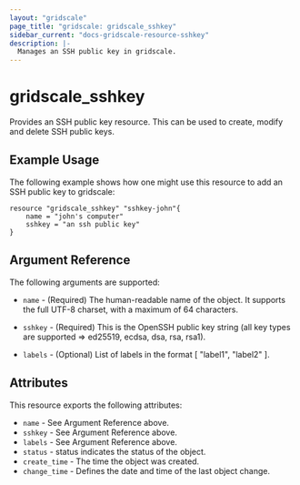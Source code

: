 ```yaml
---
layout: "gridscale"
page_title: "gridscale: gridscale_sshkey"
sidebar_current: "docs-gridscale-resource-sshkey"
description: |-
  Manages an SSH public key in gridscale.
---
```


# gridscale_sshkey

Provides an SSH public key resource. This can be used to create, modify and delete SSH public keys.

## Example Usage

The following example shows how one might use this resource to add an SSH public key to gridscale:

```hcl
resource "gridscale_sshkey" "sshkey-john"{
	name = "john's computer"
	sshkey = "an ssh public key"
}
```

## Argument Reference

The following arguments are supported:

* `name` - (Required) The human-readable name of the object. It supports the full UTF-8 charset, with a maximum of 64 characters.

* `sshkey` - (Required) This is the OpenSSH public key string (all key types are supported => ed25519, ecdsa, dsa, rsa, rsa1).

* `labels` - (Optional) List of labels in the format [ "label1", "label2" ].

## Attributes

This resource exports the following attributes:

* `name` - See Argument Reference above.
* `sshkey` - See Argument Reference above.
* `labels` - See Argument Reference above.
* `status` - status indicates the status of the object.
* `create_time` - The time the object was created.
* `change_time` - Defines the date and time of the last object change.
